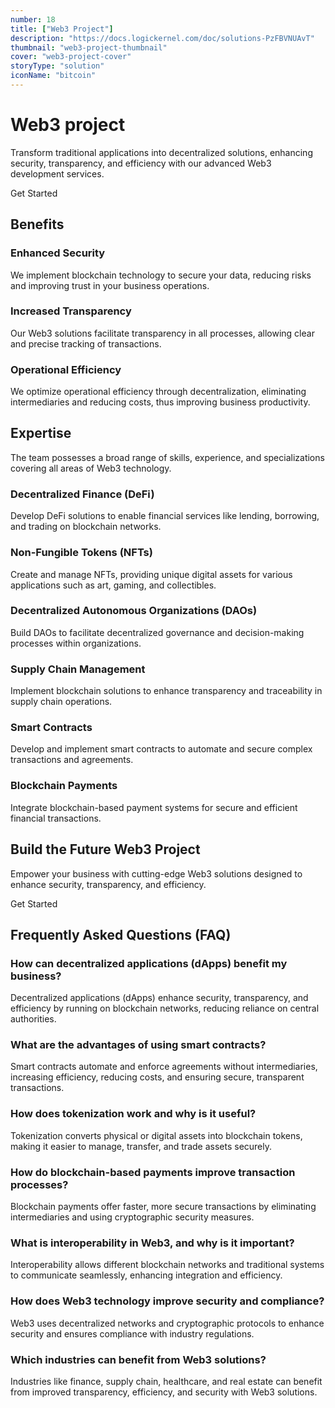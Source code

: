 ```yaml
---
number: 18
title: ["Web3 Project"]
description: "https://docs.logickernel.com/doc/solutions-PzFBVNUAvT"
thumbnail: "web3-project-thumbnail"
cover: "web3-project-cover"
storyType: "solution"
iconName: "bitcoin"
---
```


# Web3 project

Transform traditional applications into decentralized solutions, enhancing security, transparency, and efficiency with our advanced Web3 development services.

Get Started

## Benefits

### Enhanced Security

We implement blockchain technology to secure your data, reducing risks and improving trust in your business operations.

### Increased Transparency

Our Web3 solutions facilitate transparency in all processes, allowing clear and precise tracking of transactions.

### Operational Efficiency

We optimize operational efficiency through decentralization, eliminating intermediaries and reducing costs, thus improving business productivity.

## Expertise

The team possesses a broad range of skills, experience, and specializations covering all areas of Web3 technology.

### Decentralized Finance (DeFi)

Develop DeFi solutions to enable financial services like lending, borrowing, and trading on blockchain networks.

### Non-Fungible Tokens (NFTs)

Create and manage NFTs, providing unique digital assets for various applications such as art, gaming, and collectibles.

### Decentralized Autonomous Organizations (DAOs)

Build DAOs to facilitate decentralized governance and decision-making processes within organizations.

### Supply Chain Management

Implement blockchain solutions to enhance transparency and traceability in supply chain operations.

### Smart Contracts

Develop and implement smart contracts to automate and secure complex transactions and agreements.

### Blockchain Payments

Integrate blockchain-based payment systems for secure and efficient financial transactions.

## Build the Future Web3 Project

Empower your business with cutting-edge Web3 solutions designed to enhance security, transparency, and efficiency.

Get Started

## Frequently Asked Questions (FAQ)

### How can decentralized applications (dApps) benefit my business?

Decentralized applications (dApps) enhance security, transparency, and efficiency by running on blockchain networks, reducing reliance on central authorities.

### What are the advantages of using smart contracts?

Smart contracts automate and enforce agreements without intermediaries, increasing efficiency, reducing costs, and ensuring secure, transparent transactions.

### How does tokenization work and why is it useful?

Tokenization converts physical or digital assets into blockchain tokens, making it easier to manage, transfer, and trade assets securely.

### How do blockchain-based payments improve transaction processes?

Blockchain payments offer faster, more secure transactions by eliminating intermediaries and using cryptographic security measures.

### What is interoperability in Web3, and why is it important?

Interoperability allows different blockchain networks and traditional systems to communicate seamlessly, enhancing integration and efficiency.

### How does Web3 technology improve security and compliance?

Web3 uses decentralized networks and cryptographic protocols to enhance security and ensures compliance with industry regulations.

### Which industries can benefit from Web3 solutions?

Industries like finance, supply chain, healthcare, and real estate can benefit from improved transparency, efficiency, and security with Web3 solutions.
